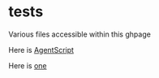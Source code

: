 # tests
Various files accessible within this ghpage

Here is [AgentScript](https://code.agentscript.org)

Here is [one](one)
